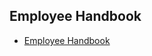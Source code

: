## Employee Handbook

- [Employee Handbook](https://portalapps.insperity.com/CompanyDocuments/FileManager.aspx?documentId=78342)